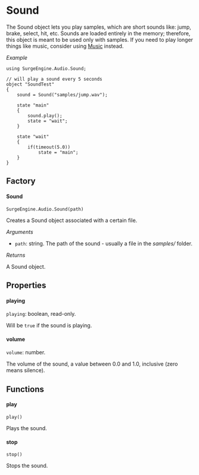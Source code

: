Sound
=====

The Sound object lets you play samples, which are short sounds like: jump, brake, select, hit, etc. Sounds are loaded entirely in the memory; therefore, this object is meant to be used only with samples. If you need to play longer things like music, consider using [Music](music) instead.

*Example*
```
using SurgeEngine.Audio.Sound;

// will play a sound every 5 seconds
object "SoundTest"
{
    sound = Sound("samples/jump.wav");

    state "main"
    {
        sound.play();
        state = "wait";
    }

    state "wait"
    {
        if(timeout(5.0))
            state = "main";
    }
}
```

Factory
-------

#### Sound

`SurgeEngine.Audio.Sound(path)`

Creates a Sound object associated with a certain file.

*Arguments*

* `path`: string. The path of the sound - usually a file in the *samples/* folder.

*Returns*

A Sound object.

Properties
----------

#### playing

`playing`: boolean, read-only.

Will be `true` if the sound is playing.

#### volume

`volume`: number.

The volume of the sound, a value between 0.0 and 1.0, inclusive (zero means silence).

Functions
---------

#### play

`play()`

Plays the sound.

#### stop

`stop()`

Stops the sound.
